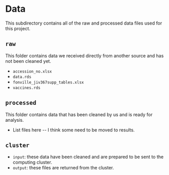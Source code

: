 # Data

This subdirectory contains all of the raw and processed data files used for
this project.

## `raw`

This folder contains data we received directly from another source and has not
been cleaned yet.

* `accession_no.xlsx`
* `data.rds`
* `fonville_jiv367supp_tables.xlsx`
* `vaccines.rds`

## `processed`

This folder contains data that has been cleaned by us and is ready for
analysis.

* List files here -- I think some need to be moved to results.

## `cluster`

* `input`: these data have been cleaned and are prepared to be sent to the
computing cluster.
* `output`: these files are returned from the cluster.

<!-- END OF FILE -->
